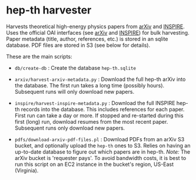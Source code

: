# hep-th harvester

Harvests theoretical high-energy physics papers from
[arXiv](https://arxiv.org) and [INSPIRE](http://inspirehep.net).
Uses the official OAI interfaces (see
[arXiv](https://arxiv.org/help/bulk_data) and
[INSPIRE](https://inspirehep.net/info/hep/api)) for bulk harvesting.
Paper metadata (title, author, references, etc.) is stored in an
sqlite database. PDF files are stored in S3 (see below for details).

These are the main scripts:

* `db/create-db` : Create the database `hep-th.sqlite`

* `arxiv/harvest-arxiv-metadata.py` : Download the full hep-th arXiv into 
  the database. The first run takes a long time (possibly hours).
  Subsequent runs will only download new papers.

* `inspire/harvest-inspire-metadata.py` : Download the full INSPIRE
  hep-th records into the database. This includes references for each paper.
  First run can take a day or more. If stopped and re-started during this
  first (long) run, download resumes from the most recent paper.
  Subsequent runs only download new papers.

* `pdfs/download-arxiv-pdf-files.pl` : Download PDFs from an arXiv S3
  bucket, and optionally upload the `hep-th` ones to S3.  Relies on
  having an up-to-date database to figure out which papers are in
  hep-th.  *Note:* The arXiv bucket is 'requester pays'. To avoid
  bandwidth costs, it is best to run this script on an EC2 instance in
  the bucket's region, US-East (Virginia).

